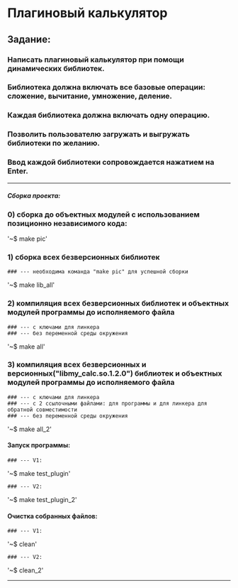 # Плагиновый калькулятор
## Задание:
### Написать плагиновый калькулятор при помощи динамических библиотек.
### Библиотека должна включать все базовые операции: сложение, вычитание, умножение, деление.
### Каждая библиотека должна включать одну операцию.
### Позволить пользователю загружать и выгружать библиотеки по желанию.
### Ввод каждой библиотеки сопровождается нажатием на Enter.
____

##### Сборка проекта:

### 0) сборка до объектных модулей с использованием позиционно независимого кода:

'~$ make pic'

### 1) сборка всех безверсионных библиотек

	### --- необходима команда "make pic" для успешной сборки

'~$ make lib_all'

### 2) компиляция всех безверсионных библиотек и объектных модулей программы до исполняемого файла
	### --- с ключами для линкера
	### --- без переменной среды окружения

'~$ make all'

### 3) компиляция всех безверсионных и версионных("libmy_calc.so.1.2.0") библиотек и объектных модулей программы до исполняемого файла
	### --- c ключами для линкера
	### --- c 2 ссылочными файлами: для программы и для линкера для обратной совместимости
	### --- без переменной среды окружения

'~$ make all_2'

#### Запуск программы:

    ### --- V1:

'~$ make test_plugin'

    ### --- V2:

'~$ make test_plugin_2'

#### Очистка собранных файлов:

    ### --- V1:

'~$ clean'

    ### --- V2:

'~$ clean_2'
____
